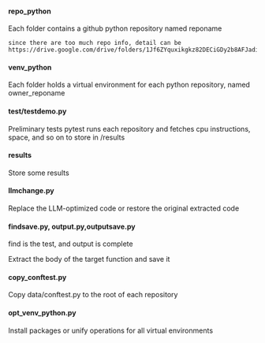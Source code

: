 #### repo_python 

Each folder contains a github python repository named reponame

```shell
since there are too much repo info, detail can be https://drive.google.com/drive/folders/1Jf6ZYquxikgkz82DECiGDy2b8AFJadis
```



#### venv_python

Each folder holds a virtual environment for each python repository, named owner_reponame



#### test/testdemo.py

Preliminary tests pytest runs each repository and fetches cpu instructions, space, and so on to store in /results



#### results

Store some results



#### llmchange.py

Replace the LLM-optimized code or restore the original extracted code



#### findsave.py, output.py,outputsave.py

find is the test, and output is complete

Extract the body of the target function and save it



#### copy_conftest.py

Copy data/conftest.py to the root of each repository



#### opt_venv_python.py

Install packages or unify operations for all virtual environments









